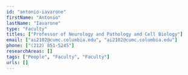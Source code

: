 ```yaml
---
id: "antonio-iavarone"
firstName: "Antonio"
lastName: "Iavarone"
type: "Faculty"
titles: ["Professor of Neurology and Pathology and Cell Biology"]
email: ["ai2102@cumc.columbia.edu", "ai2102@cumc.columbia.edu"]
phone: ["(212) 851-5245"]
researchAreas: []
tags: ["People", "Faculty", "Faculty"]
urls: []
---
```

